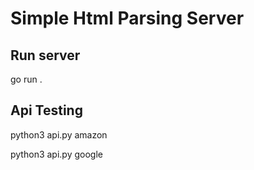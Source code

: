 # Simple Html Parsing Server

## Run server

go run .

## Api Testing

python3 api.py amazon <htmlfile>

python3 api.py google <htmlfile>

